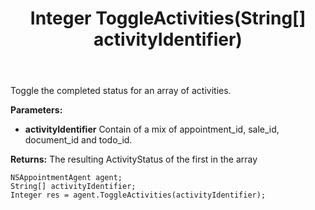 ﻿---
uid: crmscript_ref_NSAppointmentAgent_ToggleActivities
title: Integer ToggleActivities(String[] activityIdentifier)
intellisense: NSAppointmentAgent.ToggleActivities
keywords: NSAppointmentAgent, ToggleActivities
so.topic: reference
---

Toggle the completed status for an array of activities. 

**Parameters:**
 - **activityIdentifier** Contain of a mix of appointment_id, sale_id, document_id and todo_id.

**Returns:** The resulting ActivityStatus of the first in the array

```crmscript
NSAppointmentAgent agent;
String[] activityIdentifier;
Integer res = agent.ToggleActivities(activityIdentifier);
```

